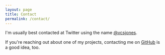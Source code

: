 ```yaml
---
layout: page
title: Contact
permalink: /contact/
---
```


I'm usually best contacted at Twitter using the name [@vcsjones][1].

If you're reaching out about one of my projects, contacting me on [GitHub][2] is
a good idea, too.

[1]: https://twitter.com/vcsjones
[2]: https://github.com/vcsjones